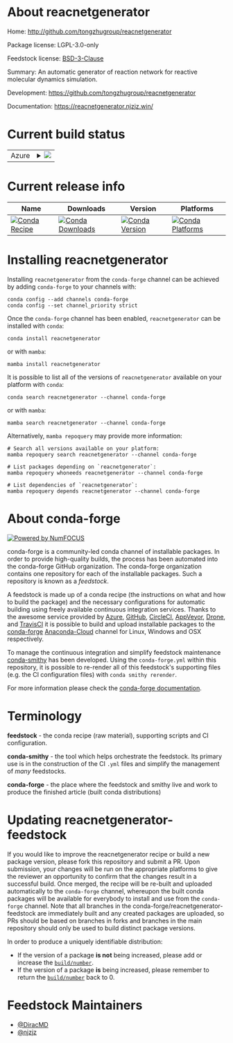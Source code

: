 About reacnetgenerator
======================

Home: http://github.com/tongzhugroup/reacnetgenerator

Package license: LGPL-3.0-only

Feedstock license: [BSD-3-Clause](https://github.com/conda-forge/reacnetgenerator-feedstock/blob/main/LICENSE.txt)

Summary: An automatic generator of reaction network for reactive molecular dynamics simulation.

Development: https://github.com/tongzhugroup/reacnetgenerator

Documentation: https://reacnetgenerator.njzjz.win/

Current build status
====================


<table>
    
  <tr>
    <td>Azure</td>
    <td>
      <details>
        <summary>
          <a href="https://dev.azure.com/conda-forge/feedstock-builds/_build/latest?definitionId=8707&branchName=main">
            <img src="https://dev.azure.com/conda-forge/feedstock-builds/_apis/build/status/reacnetgenerator-feedstock?branchName=main">
          </a>
        </summary>
        <table>
          <thead><tr><th>Variant</th><th>Status</th></tr></thead>
          <tbody><tr>
              <td>linux_64_nodejs14numpy1.20python3.8.____cpython</td>
              <td>
                <a href="https://dev.azure.com/conda-forge/feedstock-builds/_build/latest?definitionId=8707&branchName=main">
                  <img src="https://dev.azure.com/conda-forge/feedstock-builds/_apis/build/status/reacnetgenerator-feedstock?branchName=main&jobName=linux&configuration=linux%20linux_64_nodejs14numpy1.20python3.8.____cpython" alt="variant">
                </a>
              </td>
            </tr><tr>
              <td>linux_64_nodejs14numpy1.20python3.9.____cpython</td>
              <td>
                <a href="https://dev.azure.com/conda-forge/feedstock-builds/_build/latest?definitionId=8707&branchName=main">
                  <img src="https://dev.azure.com/conda-forge/feedstock-builds/_apis/build/status/reacnetgenerator-feedstock?branchName=main&jobName=linux&configuration=linux%20linux_64_nodejs14numpy1.20python3.9.____cpython" alt="variant">
                </a>
              </td>
            </tr><tr>
              <td>linux_64_nodejs14numpy1.21python3.10.____cpython</td>
              <td>
                <a href="https://dev.azure.com/conda-forge/feedstock-builds/_build/latest?definitionId=8707&branchName=main">
                  <img src="https://dev.azure.com/conda-forge/feedstock-builds/_apis/build/status/reacnetgenerator-feedstock?branchName=main&jobName=linux&configuration=linux%20linux_64_nodejs14numpy1.21python3.10.____cpython" alt="variant">
                </a>
              </td>
            </tr><tr>
              <td>linux_64_nodejs16numpy1.20python3.8.____cpython</td>
              <td>
                <a href="https://dev.azure.com/conda-forge/feedstock-builds/_build/latest?definitionId=8707&branchName=main">
                  <img src="https://dev.azure.com/conda-forge/feedstock-builds/_apis/build/status/reacnetgenerator-feedstock?branchName=main&jobName=linux&configuration=linux%20linux_64_nodejs16numpy1.20python3.8.____cpython" alt="variant">
                </a>
              </td>
            </tr><tr>
              <td>linux_64_nodejs16numpy1.20python3.9.____cpython</td>
              <td>
                <a href="https://dev.azure.com/conda-forge/feedstock-builds/_build/latest?definitionId=8707&branchName=main">
                  <img src="https://dev.azure.com/conda-forge/feedstock-builds/_apis/build/status/reacnetgenerator-feedstock?branchName=main&jobName=linux&configuration=linux%20linux_64_nodejs16numpy1.20python3.9.____cpython" alt="variant">
                </a>
              </td>
            </tr><tr>
              <td>linux_64_nodejs16numpy1.21python3.10.____cpython</td>
              <td>
                <a href="https://dev.azure.com/conda-forge/feedstock-builds/_build/latest?definitionId=8707&branchName=main">
                  <img src="https://dev.azure.com/conda-forge/feedstock-builds/_apis/build/status/reacnetgenerator-feedstock?branchName=main&jobName=linux&configuration=linux%20linux_64_nodejs16numpy1.21python3.10.____cpython" alt="variant">
                </a>
              </td>
            </tr><tr>
              <td>linux_64_nodejs18numpy1.20python3.8.____cpython</td>
              <td>
                <a href="https://dev.azure.com/conda-forge/feedstock-builds/_build/latest?definitionId=8707&branchName=main">
                  <img src="https://dev.azure.com/conda-forge/feedstock-builds/_apis/build/status/reacnetgenerator-feedstock?branchName=main&jobName=linux&configuration=linux%20linux_64_nodejs18numpy1.20python3.8.____cpython" alt="variant">
                </a>
              </td>
            </tr><tr>
              <td>linux_64_nodejs18numpy1.20python3.9.____cpython</td>
              <td>
                <a href="https://dev.azure.com/conda-forge/feedstock-builds/_build/latest?definitionId=8707&branchName=main">
                  <img src="https://dev.azure.com/conda-forge/feedstock-builds/_apis/build/status/reacnetgenerator-feedstock?branchName=main&jobName=linux&configuration=linux%20linux_64_nodejs18numpy1.20python3.9.____cpython" alt="variant">
                </a>
              </td>
            </tr><tr>
              <td>linux_64_nodejs18numpy1.21python3.10.____cpython</td>
              <td>
                <a href="https://dev.azure.com/conda-forge/feedstock-builds/_build/latest?definitionId=8707&branchName=main">
                  <img src="https://dev.azure.com/conda-forge/feedstock-builds/_apis/build/status/reacnetgenerator-feedstock?branchName=main&jobName=linux&configuration=linux%20linux_64_nodejs18numpy1.21python3.10.____cpython" alt="variant">
                </a>
              </td>
            </tr><tr>
              <td>osx_64_nodejs14numpy1.20python3.8.____cpython</td>
              <td>
                <a href="https://dev.azure.com/conda-forge/feedstock-builds/_build/latest?definitionId=8707&branchName=main">
                  <img src="https://dev.azure.com/conda-forge/feedstock-builds/_apis/build/status/reacnetgenerator-feedstock?branchName=main&jobName=osx&configuration=osx%20osx_64_nodejs14numpy1.20python3.8.____cpython" alt="variant">
                </a>
              </td>
            </tr><tr>
              <td>osx_64_nodejs14numpy1.20python3.9.____cpython</td>
              <td>
                <a href="https://dev.azure.com/conda-forge/feedstock-builds/_build/latest?definitionId=8707&branchName=main">
                  <img src="https://dev.azure.com/conda-forge/feedstock-builds/_apis/build/status/reacnetgenerator-feedstock?branchName=main&jobName=osx&configuration=osx%20osx_64_nodejs14numpy1.20python3.9.____cpython" alt="variant">
                </a>
              </td>
            </tr><tr>
              <td>osx_64_nodejs14numpy1.21python3.10.____cpython</td>
              <td>
                <a href="https://dev.azure.com/conda-forge/feedstock-builds/_build/latest?definitionId=8707&branchName=main">
                  <img src="https://dev.azure.com/conda-forge/feedstock-builds/_apis/build/status/reacnetgenerator-feedstock?branchName=main&jobName=osx&configuration=osx%20osx_64_nodejs14numpy1.21python3.10.____cpython" alt="variant">
                </a>
              </td>
            </tr><tr>
              <td>osx_64_nodejs16numpy1.20python3.8.____cpython</td>
              <td>
                <a href="https://dev.azure.com/conda-forge/feedstock-builds/_build/latest?definitionId=8707&branchName=main">
                  <img src="https://dev.azure.com/conda-forge/feedstock-builds/_apis/build/status/reacnetgenerator-feedstock?branchName=main&jobName=osx&configuration=osx%20osx_64_nodejs16numpy1.20python3.8.____cpython" alt="variant">
                </a>
              </td>
            </tr><tr>
              <td>osx_64_nodejs16numpy1.20python3.9.____cpython</td>
              <td>
                <a href="https://dev.azure.com/conda-forge/feedstock-builds/_build/latest?definitionId=8707&branchName=main">
                  <img src="https://dev.azure.com/conda-forge/feedstock-builds/_apis/build/status/reacnetgenerator-feedstock?branchName=main&jobName=osx&configuration=osx%20osx_64_nodejs16numpy1.20python3.9.____cpython" alt="variant">
                </a>
              </td>
            </tr><tr>
              <td>osx_64_nodejs16numpy1.21python3.10.____cpython</td>
              <td>
                <a href="https://dev.azure.com/conda-forge/feedstock-builds/_build/latest?definitionId=8707&branchName=main">
                  <img src="https://dev.azure.com/conda-forge/feedstock-builds/_apis/build/status/reacnetgenerator-feedstock?branchName=main&jobName=osx&configuration=osx%20osx_64_nodejs16numpy1.21python3.10.____cpython" alt="variant">
                </a>
              </td>
            </tr><tr>
              <td>osx_64_nodejs18numpy1.20python3.8.____cpython</td>
              <td>
                <a href="https://dev.azure.com/conda-forge/feedstock-builds/_build/latest?definitionId=8707&branchName=main">
                  <img src="https://dev.azure.com/conda-forge/feedstock-builds/_apis/build/status/reacnetgenerator-feedstock?branchName=main&jobName=osx&configuration=osx%20osx_64_nodejs18numpy1.20python3.8.____cpython" alt="variant">
                </a>
              </td>
            </tr><tr>
              <td>osx_64_nodejs18numpy1.20python3.9.____cpython</td>
              <td>
                <a href="https://dev.azure.com/conda-forge/feedstock-builds/_build/latest?definitionId=8707&branchName=main">
                  <img src="https://dev.azure.com/conda-forge/feedstock-builds/_apis/build/status/reacnetgenerator-feedstock?branchName=main&jobName=osx&configuration=osx%20osx_64_nodejs18numpy1.20python3.9.____cpython" alt="variant">
                </a>
              </td>
            </tr><tr>
              <td>osx_64_nodejs18numpy1.21python3.10.____cpython</td>
              <td>
                <a href="https://dev.azure.com/conda-forge/feedstock-builds/_build/latest?definitionId=8707&branchName=main">
                  <img src="https://dev.azure.com/conda-forge/feedstock-builds/_apis/build/status/reacnetgenerator-feedstock?branchName=main&jobName=osx&configuration=osx%20osx_64_nodejs18numpy1.21python3.10.____cpython" alt="variant">
                </a>
              </td>
            </tr><tr>
              <td>win_64_nodejs14numpy1.20python3.8.____cpython</td>
              <td>
                <a href="https://dev.azure.com/conda-forge/feedstock-builds/_build/latest?definitionId=8707&branchName=main">
                  <img src="https://dev.azure.com/conda-forge/feedstock-builds/_apis/build/status/reacnetgenerator-feedstock?branchName=main&jobName=win&configuration=win%20win_64_nodejs14numpy1.20python3.8.____cpython" alt="variant">
                </a>
              </td>
            </tr><tr>
              <td>win_64_nodejs14numpy1.20python3.9.____cpython</td>
              <td>
                <a href="https://dev.azure.com/conda-forge/feedstock-builds/_build/latest?definitionId=8707&branchName=main">
                  <img src="https://dev.azure.com/conda-forge/feedstock-builds/_apis/build/status/reacnetgenerator-feedstock?branchName=main&jobName=win&configuration=win%20win_64_nodejs14numpy1.20python3.9.____cpython" alt="variant">
                </a>
              </td>
            </tr><tr>
              <td>win_64_nodejs14numpy1.21python3.10.____cpython</td>
              <td>
                <a href="https://dev.azure.com/conda-forge/feedstock-builds/_build/latest?definitionId=8707&branchName=main">
                  <img src="https://dev.azure.com/conda-forge/feedstock-builds/_apis/build/status/reacnetgenerator-feedstock?branchName=main&jobName=win&configuration=win%20win_64_nodejs14numpy1.21python3.10.____cpython" alt="variant">
                </a>
              </td>
            </tr><tr>
              <td>win_64_nodejs16numpy1.20python3.8.____cpython</td>
              <td>
                <a href="https://dev.azure.com/conda-forge/feedstock-builds/_build/latest?definitionId=8707&branchName=main">
                  <img src="https://dev.azure.com/conda-forge/feedstock-builds/_apis/build/status/reacnetgenerator-feedstock?branchName=main&jobName=win&configuration=win%20win_64_nodejs16numpy1.20python3.8.____cpython" alt="variant">
                </a>
              </td>
            </tr><tr>
              <td>win_64_nodejs16numpy1.20python3.9.____cpython</td>
              <td>
                <a href="https://dev.azure.com/conda-forge/feedstock-builds/_build/latest?definitionId=8707&branchName=main">
                  <img src="https://dev.azure.com/conda-forge/feedstock-builds/_apis/build/status/reacnetgenerator-feedstock?branchName=main&jobName=win&configuration=win%20win_64_nodejs16numpy1.20python3.9.____cpython" alt="variant">
                </a>
              </td>
            </tr><tr>
              <td>win_64_nodejs16numpy1.21python3.10.____cpython</td>
              <td>
                <a href="https://dev.azure.com/conda-forge/feedstock-builds/_build/latest?definitionId=8707&branchName=main">
                  <img src="https://dev.azure.com/conda-forge/feedstock-builds/_apis/build/status/reacnetgenerator-feedstock?branchName=main&jobName=win&configuration=win%20win_64_nodejs16numpy1.21python3.10.____cpython" alt="variant">
                </a>
              </td>
            </tr><tr>
              <td>win_64_nodejs18numpy1.20python3.8.____cpython</td>
              <td>
                <a href="https://dev.azure.com/conda-forge/feedstock-builds/_build/latest?definitionId=8707&branchName=main">
                  <img src="https://dev.azure.com/conda-forge/feedstock-builds/_apis/build/status/reacnetgenerator-feedstock?branchName=main&jobName=win&configuration=win%20win_64_nodejs18numpy1.20python3.8.____cpython" alt="variant">
                </a>
              </td>
            </tr><tr>
              <td>win_64_nodejs18numpy1.20python3.9.____cpython</td>
              <td>
                <a href="https://dev.azure.com/conda-forge/feedstock-builds/_build/latest?definitionId=8707&branchName=main">
                  <img src="https://dev.azure.com/conda-forge/feedstock-builds/_apis/build/status/reacnetgenerator-feedstock?branchName=main&jobName=win&configuration=win%20win_64_nodejs18numpy1.20python3.9.____cpython" alt="variant">
                </a>
              </td>
            </tr><tr>
              <td>win_64_nodejs18numpy1.21python3.10.____cpython</td>
              <td>
                <a href="https://dev.azure.com/conda-forge/feedstock-builds/_build/latest?definitionId=8707&branchName=main">
                  <img src="https://dev.azure.com/conda-forge/feedstock-builds/_apis/build/status/reacnetgenerator-feedstock?branchName=main&jobName=win&configuration=win%20win_64_nodejs18numpy1.21python3.10.____cpython" alt="variant">
                </a>
              </td>
            </tr>
          </tbody>
        </table>
      </details>
    </td>
  </tr>
</table>

Current release info
====================

| Name | Downloads | Version | Platforms |
| --- | --- | --- | --- |
| [![Conda Recipe](https://img.shields.io/badge/recipe-reacnetgenerator-green.svg)](https://anaconda.org/conda-forge/reacnetgenerator) | [![Conda Downloads](https://img.shields.io/conda/dn/conda-forge/reacnetgenerator.svg)](https://anaconda.org/conda-forge/reacnetgenerator) | [![Conda Version](https://img.shields.io/conda/vn/conda-forge/reacnetgenerator.svg)](https://anaconda.org/conda-forge/reacnetgenerator) | [![Conda Platforms](https://img.shields.io/conda/pn/conda-forge/reacnetgenerator.svg)](https://anaconda.org/conda-forge/reacnetgenerator) |

Installing reacnetgenerator
===========================

Installing `reacnetgenerator` from the `conda-forge` channel can be achieved by adding `conda-forge` to your channels with:

```
conda config --add channels conda-forge
conda config --set channel_priority strict
```

Once the `conda-forge` channel has been enabled, `reacnetgenerator` can be installed with `conda`:

```
conda install reacnetgenerator
```

or with `mamba`:

```
mamba install reacnetgenerator
```

It is possible to list all of the versions of `reacnetgenerator` available on your platform with `conda`:

```
conda search reacnetgenerator --channel conda-forge
```

or with `mamba`:

```
mamba search reacnetgenerator --channel conda-forge
```

Alternatively, `mamba repoquery` may provide more information:

```
# Search all versions available on your platform:
mamba repoquery search reacnetgenerator --channel conda-forge

# List packages depending on `reacnetgenerator`:
mamba repoquery whoneeds reacnetgenerator --channel conda-forge

# List dependencies of `reacnetgenerator`:
mamba repoquery depends reacnetgenerator --channel conda-forge
```


About conda-forge
=================

[![Powered by
NumFOCUS](https://img.shields.io/badge/powered%20by-NumFOCUS-orange.svg?style=flat&colorA=E1523D&colorB=007D8A)](https://numfocus.org)

conda-forge is a community-led conda channel of installable packages.
In order to provide high-quality builds, the process has been automated into the
conda-forge GitHub organization. The conda-forge organization contains one repository
for each of the installable packages. Such a repository is known as a *feedstock*.

A feedstock is made up of a conda recipe (the instructions on what and how to build
the package) and the necessary configurations for automatic building using freely
available continuous integration services. Thanks to the awesome service provided by
[Azure](https://azure.microsoft.com/en-us/services/devops/), [GitHub](https://github.com/),
[CircleCI](https://circleci.com/), [AppVeyor](https://www.appveyor.com/),
[Drone](https://cloud.drone.io/welcome), and [TravisCI](https://travis-ci.com/)
it is possible to build and upload installable packages to the
[conda-forge](https://anaconda.org/conda-forge) [Anaconda-Cloud](https://anaconda.org/)
channel for Linux, Windows and OSX respectively.

To manage the continuous integration and simplify feedstock maintenance
[conda-smithy](https://github.com/conda-forge/conda-smithy) has been developed.
Using the ``conda-forge.yml`` within this repository, it is possible to re-render all of
this feedstock's supporting files (e.g. the CI configuration files) with ``conda smithy rerender``.

For more information please check the [conda-forge documentation](https://conda-forge.org/docs/).

Terminology
===========

**feedstock** - the conda recipe (raw material), supporting scripts and CI configuration.

**conda-smithy** - the tool which helps orchestrate the feedstock.
                   Its primary use is in the construction of the CI ``.yml`` files
                   and simplify the management of *many* feedstocks.

**conda-forge** - the place where the feedstock and smithy live and work to
                  produce the finished article (built conda distributions)


Updating reacnetgenerator-feedstock
===================================

If you would like to improve the reacnetgenerator recipe or build a new
package version, please fork this repository and submit a PR. Upon submission,
your changes will be run on the appropriate platforms to give the reviewer an
opportunity to confirm that the changes result in a successful build. Once
merged, the recipe will be re-built and uploaded automatically to the
`conda-forge` channel, whereupon the built conda packages will be available for
everybody to install and use from the `conda-forge` channel.
Note that all branches in the conda-forge/reacnetgenerator-feedstock are
immediately built and any created packages are uploaded, so PRs should be based
on branches in forks and branches in the main repository should only be used to
build distinct package versions.

In order to produce a uniquely identifiable distribution:
 * If the version of a package **is not** being increased, please add or increase
   the [``build/number``](https://docs.conda.io/projects/conda-build/en/latest/resources/define-metadata.html#build-number-and-string).
 * If the version of a package **is** being increased, please remember to return
   the [``build/number``](https://docs.conda.io/projects/conda-build/en/latest/resources/define-metadata.html#build-number-and-string)
   back to 0.

Feedstock Maintainers
=====================

* [@DiracMD](https://github.com/DiracMD/)
* [@njzjz](https://github.com/njzjz/)

